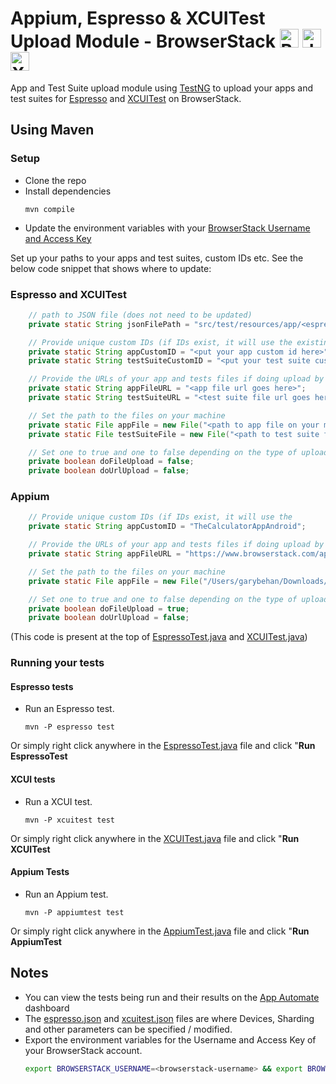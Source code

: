 # Appium, Espresso & XCUITest Upload Module - BrowserStack <a href="https://www.browserstack.com/"><img src="https://www.vectorlogo.zone/logos/browserstack/browserstack-icon.svg" alt="BrowserStack" height="30"/></a> <a href="https://developer.android.com"><img src="https://developer.android.com/static/images/training/testing/espresso.png" alt="Java" height="30" /></a> <a href="https://developer.apple.com/documentation/xctest/user_interface_tests"><img src="https://images.ctfassets.net/czwjnyf8a9ri/2OWZnl3v2xJcqBZPIczU1s/1ea9ea383887e13d76b0b6c386ddf09c/logo-xcuitest.png?w=250" alt="XCUITest" height="30" /></a>

App and Test Suite upload module using [TestNG](http://testng.org) to upload your apps and test suites for [Espresso](https://developer.android.com) and [XCUITest](https://developer.apple.com/documentation/xctest/user_interface_tests) on BrowserStack.

## Using Maven

### Setup

- Clone the repo
- Install dependencies
  ```
  mvn compile
  ```
- Update the environment variables with your [BrowserStack Username and Access Key](https://www.browserstack.com/accounts/settings)

Set up your paths to your apps and test suites, custom IDs etc. See the below code snippet that shows where to update:

### Espresso and XCUITest
```java
    // path to JSON file (does not need to be updated)
    private static String jsonFilePath = "src/test/resources/app/<espresso or xcuitest>.json";

    // Provide unique custom IDs (if IDs exist, it will use the existing app on the server)
    private static String appCustomID = "<put your app custom id here>";
    private static String testSuiteCustomID = "<put your test suite custom id here>";

    // Provide the URLs of your app and tests files if doing upload by URL
    private static String appFileURL = "<app file url goes here>";
    private static String testSuiteURL = "<test suite file url goes here>";

    // Set the path to the files on your machine
    private static File appFile = new File("<path to app file on your machine goes here>");
    private static File testSuiteFile = new File("<path to test suite file on your machine goes here>");

    // Set one to true and one to false depending on the type of upload
    private boolean doFileUpload = false;
    private boolean doUrlUpload = false;
```

### Appium
```java
    // Provide unique custom IDs (if IDs exist, it will use the
    private static String appCustomID = "TheCalculatorAppAndroid";

    // Provide the URLs of your app and tests files if doing upload by URL
    private static String appFileURL = "https://www.browserstack.com/app-automate/sample-apps/android/Calculator.apk";

    // Set the path to the files on your machine
    private static File appFile = new File("/Users/garybehan/Downloads/Calculator.apk");

    // Set one to true and one to false depending on the type of upload
    private boolean doFileUpload = true;
    private boolean doUrlUpload = false;
```

(This code is present at the top of [EspressoTest.java](./src/test/java/com/test/EspressoTest.java) and [XCUITest.java](./src/test/java/com/test/XCUITest.java))

### Running your tests
#### Espresso tests

- Run an Espresso test.
  ```
  mvn -P espresso test
  ```
Or simply right click anywhere in the [EspressoTest.java](./src/test/java/com/test/EspressoTest.java) file and click "**Run EspressoTest**

#### XCUI tests

- Run a XCUI test.
  ```
  mvn -P xcuitest test
  ```
Or simply right click anywhere in the [XCUITest.java](./src/test/java/com/test/XCUITest.java) file and click "**Run XCUITest**  

#### Appium Tests

- Run an Appium test.
  ```
  mvn -P appiumtest test
  ```
Or simply right click anywhere in the [AppiumTest.java](./src/test/java/com/test/AppiumTest.java) file and click "**Run AppiumTest**


## Notes

- You can view the tests being run and their results on the [App Automate](https://app-automate.browserstack.com) dashboard
- The [espresso.json](./src/test/resources/app/espresso.json) and [xcuitest.json](./src/test/resources/app/xcuitest.json) files are where Devices, Sharding and other parameters can be specified / modified.
- Export the environment variables for the Username and Access Key of your BrowserStack account.
  ```sh
  export BROWSERSTACK_USERNAME=<browserstack-username> && export BROWSERSTACK_ACCESS_KEY=<browserstack-access-key>
  ```
